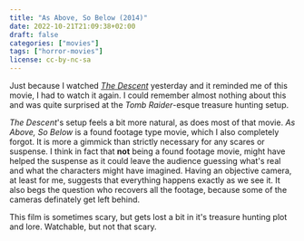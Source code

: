 ```yaml
---
title: "As Above, So Below (2014)"
date: 2022-10-21T21:09:38+02:00
draft: false
categories: ["movies"]
tags: ["horror-movies"]
license: cc-by-nc-sa
---
```


Just because I watched [_The Descent_](../the-descent-2005) yesterday and it reminded me of this movie, I had to watch it again. I could remember almost nothing about this and was quite surprised at the _Tomb Raider_-esque treasure hunting setup.

_The Descent_'s setup feels a bit more natural, as does most of that movie. _As Above, So Below_ is a found footage type movie, which I also completely forgot. It is more a gimmick than strictly necessary for any scares or suspense. I think in fact that **not** being a found footage movie, might have helped the suspense as it could leave the audience guessing what's real and what the characters might have imagined. Having an objective camera, at least for me, suggests that everything happens exactly as we see it. It also begs the question who recovers all the footage, because some of the cameras definately get left behind.

This film is sometimes scary, but gets lost a bit in it's treasure hunting plot and lore. Watchable, but not that scary.
